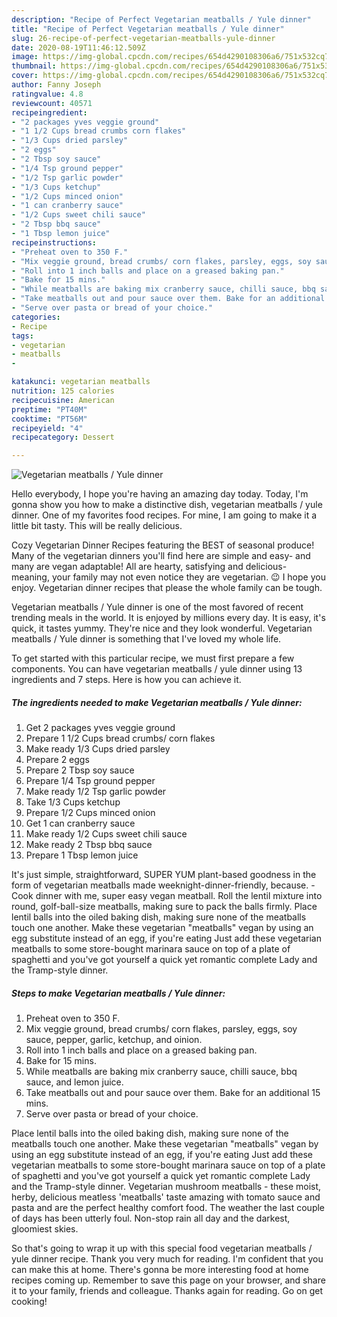 ```yaml
---
description: "Recipe of Perfect Vegetarian meatballs / Yule dinner"
title: "Recipe of Perfect Vegetarian meatballs / Yule dinner"
slug: 26-recipe-of-perfect-vegetarian-meatballs-yule-dinner
date: 2020-08-19T11:46:12.509Z
image: https://img-global.cpcdn.com/recipes/654d4290108306a6/751x532cq70/vegetarian-meatballs-yule-dinner-recipe-main-photo.jpg
thumbnail: https://img-global.cpcdn.com/recipes/654d4290108306a6/751x532cq70/vegetarian-meatballs-yule-dinner-recipe-main-photo.jpg
cover: https://img-global.cpcdn.com/recipes/654d4290108306a6/751x532cq70/vegetarian-meatballs-yule-dinner-recipe-main-photo.jpg
author: Fanny Joseph
ratingvalue: 4.8
reviewcount: 40571
recipeingredient:
- "2 packages yves veggie ground"
- "1 1/2 Cups bread crumbs corn flakes"
- "1/3 Cups dried parsley"
- "2 eggs"
- "2 Tbsp soy sauce"
- "1/4 Tsp ground pepper"
- "1/2 Tsp garlic powder"
- "1/3 Cups ketchup"
- "1/2 Cups minced onion"
- "1 can cranberry sauce"
- "1/2 Cups sweet chili sauce"
- "2 Tbsp bbq sauce"
- "1 Tbsp lemon juice"
recipeinstructions:
- "Preheat oven to 350 F."
- "Mix veggie ground, bread crumbs/ corn flakes, parsley, eggs, soy sauce, pepper, garlic, ketchup, and oinion."
- "Roll into 1 inch balls and place on a greased baking pan."
- "Bake for 15 mins."
- "While meatballs are baking mix cranberry sauce, chilli sauce, bbq sauce, and lemon juice."
- "Take meatballs out and pour sauce over them. Bake for an additional 15 mins."
- "Serve over pasta or bread of your choice."
categories:
- Recipe
tags:
- vegetarian
- meatballs
- 

katakunci: vegetarian meatballs  
nutrition: 125 calories
recipecuisine: American
preptime: "PT40M"
cooktime: "PT56M"
recipeyield: "4"
recipecategory: Dessert

---
```



![Vegetarian meatballs / Yule dinner](https://img-global.cpcdn.com/recipes/654d4290108306a6/751x532cq70/vegetarian-meatballs-yule-dinner-recipe-main-photo.jpg)

Hello everybody, I hope you're having an amazing day today. Today, I'm gonna show you how to make a distinctive dish, vegetarian meatballs / yule dinner. One of my favorites food recipes. For mine, I am going to make it a little bit tasty. This will be really delicious.

Cozy Vegetarian Dinner Recipes featuring the BEST of seasonal produce! Many of the vegetarian dinners you&#39;ll find here are simple and easy- and many are vegan adaptable! All are hearty, satisfying and delicious- meaning, your family may not even notice they are vegetarian. 😉 I hope you enjoy. Vegetarian dinner recipes that please the whole family can be tough.

Vegetarian meatballs / Yule dinner is one of the most favored of recent trending meals in the world. It is enjoyed by millions every day. It is easy, it's quick, it tastes yummy. They're nice and they look wonderful. Vegetarian meatballs / Yule dinner is something that I've loved my whole life.


To get started with this particular recipe, we must first prepare a few components. You can have vegetarian meatballs / yule dinner using 13 ingredients and 7 steps. Here is how you can achieve it.

<!--inarticleads1-->

##### The ingredients needed to make Vegetarian meatballs / Yule dinner:

1. Get 2 packages yves veggie ground
1. Prepare 1 1/2 Cups bread crumbs/ corn flakes
1. Make ready 1/3 Cups dried parsley
1. Prepare 2 eggs
1. Prepare 2 Tbsp soy sauce
1. Prepare 1/4 Tsp ground pepper
1. Make ready 1/2 Tsp garlic powder
1. Take 1/3 Cups ketchup
1. Prepare 1/2 Cups minced onion
1. Get 1 can cranberry sauce
1. Make ready 1/2 Cups sweet chili sauce
1. Make ready 2 Tbsp bbq sauce
1. Prepare 1 Tbsp lemon juice


It&#39;s just simple, straightforward, SUPER YUM plant-based goodness in the form of vegetarian meatballs made weeknight-dinner-friendly, because. - Cook dinner with me, super easy vegan meatball. Roll the lentil mixture into round, golf-ball-size meatballs, making sure to pack the balls firmly. Place lentil balls into the oiled baking dish, making sure none of the meatballs touch one another. Make these vegetarian &#34;meatballs&#34; vegan by using an egg substitute instead of an egg, if you&#39;re eating Just add these vegetarian meatballs to some store-bought marinara sauce on top of a plate of spaghetti and you&#39;ve got yourself a quick yet romantic complete Lady and the Tramp-style dinner. 

<!--inarticleads2-->

##### Steps to make Vegetarian meatballs / Yule dinner:

1. Preheat oven to 350 F.
1. Mix veggie ground, bread crumbs/ corn flakes, parsley, eggs, soy sauce, pepper, garlic, ketchup, and oinion.
1. Roll into 1 inch balls and place on a greased baking pan.
1. Bake for 15 mins.
1. While meatballs are baking mix cranberry sauce, chilli sauce, bbq sauce, and lemon juice.
1. Take meatballs out and pour sauce over them. Bake for an additional 15 mins.
1. Serve over pasta or bread of your choice.


Place lentil balls into the oiled baking dish, making sure none of the meatballs touch one another. Make these vegetarian &#34;meatballs&#34; vegan by using an egg substitute instead of an egg, if you&#39;re eating Just add these vegetarian meatballs to some store-bought marinara sauce on top of a plate of spaghetti and you&#39;ve got yourself a quick yet romantic complete Lady and the Tramp-style dinner. Vegetarian mushroom meatballs - these moist, herby, delicious meatless &#39;meatballs&#39; taste amazing with tomato sauce and pasta and are the perfect healthy comfort food. The weather the last couple of days has been utterly foul. Non-stop rain all day and the darkest, gloomiest skies. 

So that's going to wrap it up with this special food vegetarian meatballs / yule dinner recipe. Thank you very much for reading. I'm confident that you can make this at home. There's gonna be more interesting food at home recipes coming up. Remember to save this page on your browser, and share it to your family, friends and colleague. Thanks again for reading. Go on get cooking!
